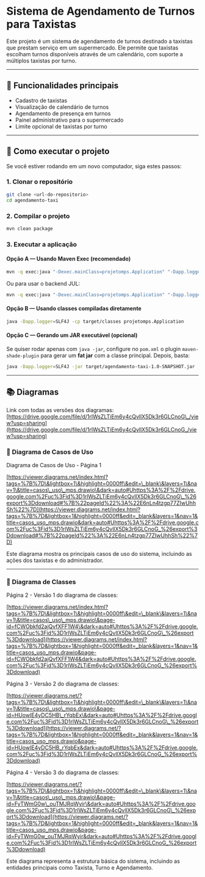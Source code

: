 # Sistema de Agendamento de Turnos para Taxistas

Este projeto é um sistema de agendamento de turnos destinado a taxistas que prestam serviço em um supermercado. Ele permite que taxistas escolham turnos disponíveis através de um calendário, com suporte a múltiplos taxistas por turno.

---

## 📌 Funcionalidades principais

* Cadastro de taxistas
* Visualização de calendário de turnos
* Agendamento de presença em turnos
* Painel administrativo para o supermercado
* Limite opcional de taxistas por turno

---

## 🚀 Como executar o projeto

Se você estiver rodando em um novo computador, siga estes passos:

### 1. Clonar o repositório

```bash
git clone <url-do-repositorio>
cd agendamento-taxi
```

### 2. Compilar o projeto

```bash
mvn clean package
```

### 3. Executar a aplicação

#### Opção A — Usando Maven Exec (recomendado)

```bash
mvn -q exec:java "-Dexec.mainClass=projetomps.Application" "-Dapp.logger=SLF4J"
```

Ou para usar o backend JUL:

```bash
mvn -q exec:java "-Dexec.mainClass=projetomps.Application" "-Dapp.logger=JUL"
```

#### Opção B — Usando classes compiladas diretamente

```bash
java -Dapp.logger=SLF4J -cp target/classes projetomps.Application
```

#### Opção C — Gerando um JAR executável (opcional)

Se quiser rodar apenas com `java -jar`, configure no `pom.xml` o plugin `maven-shade-plugin` para gerar um **fat jar** com a classe principal. Depois, basta:

```bash
java -Dapp.logger=SLF4J -jar target/agendamento-taxi-1.0-SNAPSHOT.jar
```

---

## 📚 Diagramas

Link com todas as versões dos diagramas:
[https://drive.google.com/file/d/1rlWsZLTiEm6y4cQvllX5Dk3r6GLCnoG\_/view?usp=sharing](https://drive.google.com/file/d/1rlWsZLTiEm6y4cQvllX5Dk3r6GLCnoG_/view?usp=sharing)

### 📌 Diagrama de Casos de Uso

Diagrama de Casos de Uso - Página 1

[https://viewer.diagrams.net/index.html?tags=%7B%7D\&lightbox=1\&highlight=0000ff\&edit=\_blank\&layers=1\&nav=1\&title=casos\_uso\_mps.drawio\&dark=auto#Uhttps%3A%2F%2Fdrive.google.com%2Fuc%3Fid%3D1rlWsZLTiEm6y4cQvllX5Dk3r6GLCnoG\_%26export%3Ddownload#%7B%22pageId%22%3A%22E6nLn4tzgp77ZIwUhhSh%22%7D](https://viewer.diagrams.net/index.html?tags=%7B%7D&lightbox=1&highlight=0000ff&edit=_blank&layers=1&nav=1&title=casos_uso_mps.drawio&dark=auto#Uhttps%3A%2F%2Fdrive.google.com%2Fuc%3Fid%3D1rlWsZLTiEm6y4cQvllX5Dk3r6GLCnoG_%26export%3Ddownload#%7B%22pageId%22%3A%22E6nLn4tzgp77ZIwUhhSh%22%7D)

Este diagrama mostra os principais casos de uso do sistema, incluindo as ações dos taxistas e do administrador.

---

### 📌 Diagrama de Classes

Página 2 - Versão 1 do diagrama de classes:

[https://viewer.diagrams.net/index.html?tags=%7B%7D\&lightbox=1\&highlight=0000ff\&edit=\_blank\&layers=1\&nav=1\&title=casos\_uso\_mps.drawio\&page-id=fCWObkfd2ajQvfXFF1W4\&dark=auto#Uhttps%3A%2F%2Fdrive.google.com%2Fuc%3Fid%3D1rlWsZLTiEm6y4cQvllX5Dk3r6GLCnoG\_%26export%3Ddownload](https://viewer.diagrams.net/index.html?tags=%7B%7D&lightbox=1&highlight=0000ff&edit=_blank&layers=1&nav=1&title=casos_uso_mps.drawio&page-id=fCWObkfd2ajQvfXFF1W4&dark=auto#Uhttps%3A%2F%2Fdrive.google.com%2Fuc%3Fid%3D1rlWsZLTiEm6y4cQvllX5Dk3r6GLCnoG_%26export%3Ddownload)

Página 3 - Versão 2 do diagrama de classes:

[https://viewer.diagrams.net/?tags=%7B%7D\&lightbox=1\&highlight=0000ff\&edit=\_blank\&layers=1\&nav=1\&title=casos\_uso\_mps.drawio\&page-id=HUowIE4yDC5HB\_rYqbEx\&dark=auto#Uhttps%3A%2F%2Fdrive.google.com%2Fuc%3Fid%3D1rlWsZLTiEm6y4cQvllX5Dk3r6GLCnoG\_%26export%3Ddownload](https://viewer.diagrams.net/?tags=%7B%7D&lightbox=1&highlight=0000ff&edit=_blank&layers=1&nav=1&title=casos_uso_mps.drawio&page-id=HUowIE4yDC5HB_rYqbEx&dark=auto#Uhttps%3A%2F%2Fdrive.google.com%2Fuc%3Fid%3D1rlWsZLTiEm6y4cQvllX5Dk3r6GLCnoG_%26export%3Ddownload)

Página 4 - Versão 3 do diagrama de classes:

[https://viewer.diagrams.net/?tags=%7B%7D\&lightbox=1\&highlight=0000ff\&edit=\_blank\&layers=1\&nav=1\&title=casos\_uso\_mps.drawio\&page-id=FyTWmG0w\_ouTMJRqWyir\&dark=auto#Uhttps%3A%2F%2Fdrive.google.com%2Fuc%3Fid%3D1rlWsZLTiEm6y4cQvllX5Dk3r6GLCnoG\_%26export%3Ddownload](https://viewer.diagrams.net/?tags=%7B%7D&lightbox=1&highlight=0000ff&edit=_blank&layers=1&nav=1&title=casos_uso_mps.drawio&page-id=FyTWmG0w_ouTMJRqWyir&dark=auto#Uhttps%3A%2F%2Fdrive.google.com%2Fuc%3Fid%3D1rlWsZLTiEm6y4cQvllX5Dk3r6GLCnoG_%26export%3Ddownload)

Este diagrama representa a estrutura básica do sistema, incluindo as entidades principais como Taxista, Turno e Agendamento.

